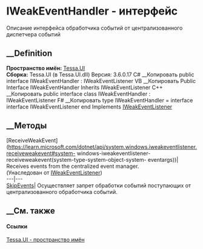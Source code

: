 # IWeakEventHandler - интерфейс
Описание интерфейса обработчика событий от централизованного диспетчера
событий
## __Definition
 **Пространство имён:** [Tessa.UI](N_Tessa_UI.htm)  
 **Сборка:** Tessa.UI (в Tessa.UI.dll) Версия: 3.6.0.17
C# __Копировать
     public interface IWeakEventHandler : IWeakEventListener
VB __Копировать
     Public Interface IWeakEventHandler
    	Inherits IWeakEventListener
C++ __Копировать
     public interface class IWeakEventHandler : IWeakEventListener
F# __Копировать
     type IWeakEventHandler = 
        interface
            interface IWeakEventListener
        end
Implements
    [IWeakEventListener](https://learn.microsoft.com/dotnet/api/system.windows.iweakeventlistener)
##  __Методы
[ReceiveWeakEvent](https://learn.microsoft.com/dotnet/api/system.windows.iweakeventlistener.receiveweakevent#system-
windows-iweakeventlistener-receiveweakevent\(system-type-system-object-system-
eventargs\))| Receives events from the centralized event manager.  
(Унаследован от
[IWeakEventListener](https://learn.microsoft.com/dotnet/api/system.windows.iweakeventlistener))  
---|---  
[SkipEvents](M_Tessa_UI_IWeakEventHandler_SkipEvents.htm)|  Осуществляет
запрет обработки событий поступающих от централизованного обработчика событий.  
## __См. также
#### Ссылки
[Tessa.UI - пространство имён](N_Tessa_UI.htm)
